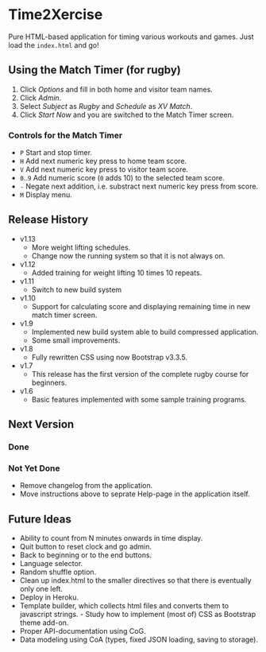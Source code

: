 # Time2Xercise

Pure HTML-based application for timing various workouts and games.
Just load the `index.html` and go!

## Using the Match Timer (for rugby)

1. Click *Options* and fill in both home and visitor team names.
2. Click *Admin*.
3. Select *Subject* as *Rugby* and *Schedule* as *XV Match*.
4. Click *Start Now* and you are switched to the Match Timer screen.

### Controls for the Match Timer

- `P` Start and stop timer.
- `H` Add next numeric key press to home team score.
- `V` Add next numeric key press to visitor team score.
- `0`..`9` Add numeric score (`0` adds 10) to the selected team score.
- `-` Negate next addition, i.e. substract next numeric key press from score.
- `M` Display menu.

## Release History

* v1.13
    - More weight lifting schedules.
    - Change now the running system so that it is not always on.
* v1.12
    - Added training for weight lifting 10 times 10 repeats.
* v1.11
    - Switch to new build system
* v1.10
    - Support for calculating score and displaying remaining time in new match timer screen.
* v1.9
    - Implemented new build system able to build compressed application.
    - Some small improvements.
* v1.8
    - Fully rewritten CSS using now Bootstrap v3.3.5.
* v1.7
    - This release has the first version of the complete rugby course for beginners.
* v1.6
    - Basic features implemented with some sample training programs.

## Next Version

### Done

### Not Yet Done

- Remove changelog from the application.
- Move instructions above to seprate Help-page in the application itself.

## Future Ideas

- Ability to count from N minutes onwards in time display.
- Quit button to reset clock and go admin.
- Back to beginning or to the end buttons.
- Language selector.
- Random shuffle option.
- Clean up index.html to the smaller directives so that there is eventually only one left.
- Deploy in Heroku.
- Template builder, which collects html files and converts them to javascript strings.
- Study how to implement (most of) CSS as Bootstrap theme add-on.
- Proper API-documentation using CoG.
- Data modeling using CoA (types, fixed JSON loading, saving to storage).
